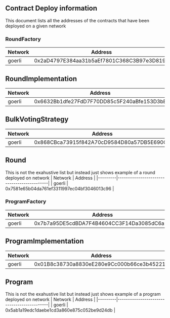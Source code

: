 ## Contract Deploy information

This document lists all the addresses of the contracts that have been deployed on a given network

### RoundFactory

| Network | Address                                    |
|---------|--------------------------------------------|
| goerli  | 0x2aD4797E384aa31b5aEf7801C368C3B97e3D8197 |


## RoundImplementation

| Network | Address                                    |
|---------|--------------------------------------------|
| goerli  | 0x6632Bb1dfe27FdD7F70DD85c5F240aBfe153D3bE |


## BulkVotingStrategy

| Network | Address                                    |
|---------|--------------------------------------------|
| goerli  | 0x868CBca73915f842A70cD9584D80a57DB5E690C1 |


## Round

This is not the exahustive list but instead just shows example of a round deployed on network
| Network | Address                                    |
|---------|--------------------------------------------|
| goerli  | 0x7581e65b04da761ef3311997ec04bf3046013c96 |



### ProgramFactory

| Network | Address                                    |
|---------|--------------------------------------------|
| goerli  | 0x7b7a95DE5cdBDA7F4B4604CC3F14Da3085dC6a52 |


## ProgramImplementation

| Network | Address                                    |
|---------|--------------------------------------------|
| goerli  | 0x01B8c38730a8830eE280e9Cc000b66ce3b45221E |


## Program

This is not the exahustive list but instead just shows example of a program deployed on network
| Network | Address                                    |
|---------|--------------------------------------------|
| goerli  | 0x5ab1a19edc1daebe1cd3a860e875c052be9d24db |
